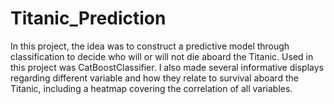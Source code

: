 # Titanic_Prediction
In this project, the idea was to construct a predictive model through classification to decide who will or will not die aboard the Titanic. Used in this project was CatBoostClassifier. I also made several informative displays regarding different variable and how they relate to survival aboard the Titanic, including a heatmap covering the correlation of all variables.
